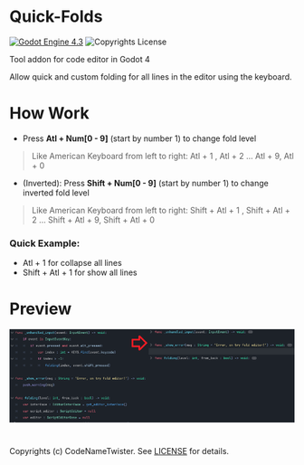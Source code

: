 # Quick-Folds
[![Godot Engine 4.3](https://img.shields.io/badge/Godot_Engine-4.x-blue)](https://godotengine.org/) ![Copyrights License](https://img.shields.io/badge/License-MIT-blue)

Tool addon for code editor in Godot 4

Allow quick and custom folding for all lines in the editor using the keyboard.

# How Work
* Press **Atl + Num[0 - 9]** (start by number 1) to change fold level
> Like American Keyboard from left to right: Atl + 1 , Atl + 2 ... Atl + 9, Atl + 0


* (Inverted): Press **Shift + Num[0 - 9]** (start by number 1) to change inverted fold level
> Like American Keyboard from left to right: Shift + Atl + 1 , Shift + Atl + 2 ... Shift + Atl + 9, Shift + Atl + 0

### Quick Example:

* Atl + 1 for collapse all lines
* Shift + Atl + 1 for show all lines

# Preview
![Preview](image/preview.png)

#
Copyrights (c) CodeNameTwister. See [LICENSE](LICENSE) for details.

[godot engine]: https://godotengine.org/
